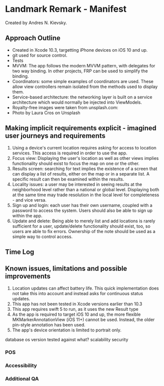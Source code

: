 #  Landmark Remark - Manifest

Created by Andres N. Kievsky.

## Approach Outline


- Created in Xcode 10.3, targetting iPhone devices on iOS 10 and up.
- git used for source control.
- Tests
- MVVM: The app follows the modern MVVM pattern, with delegates for two way binding. In other projects, FRP can be used to simplify the binding.
- Coordinators: some simple examples of coordinators are used. These allow view controllers remain isolated from the methods used to display them.
- Service-based architecture: the networking layer is built on a service architecture which would normally be injected into ViewModels.
- Royalty-free images were taken from unsplash.com:
- Photo by Laura Cros on Unsplash

## Making implicit requirements explicit - imagined user journeys and requirements

1. Using a device's current location requires asking for access to location services. This access is required in order to use the app.
2. Focus view: Displaying the user's location as well as other views implies functionality should exist to focus the map on one or the other.
3. Results screen: searching for text implies the existence of a screen that can display a list of results, either on the map or in a separate list. A specific result can then be examined within the results.
4. Locality issues: a user may be interested in seeing results at the neighborhood level rather than a national or global level. Displaying both at the same time may trade resolution in the local level for completeness - and vice versa.
5. Sign up and login: each user has their own username, coupled with a password to access the system. Users should also be able to sign up within the app.
6. Update and delete: Being able to merely list and add locations is rarely sufficient for a user, update/delete functionality should exist, too, so users are able to fix errors. Ownership of the note should be used as a simple way to control access.

## Time Log

## Known issues, limitations and possible improvements

1. Location updates can affect battery life. This quick implementation does not take this into account and instead asks for continuous status updates.
2. This app has not been tested in Xcode versions earlier than 10.3
3. This app requires swift 5 to run, as it uses the new Result type
4. As the app is required to target iOS 10 and up, the more flexible MKMarkerAnnotationView (iOS 11+) cannot be used. Instead, the older pin-style annotation has been used.
5. The app's device orientation is limited to portrait only.


database
os version
tested against what?
scalability
security

### POS


### Accessibility


### Additional QA

